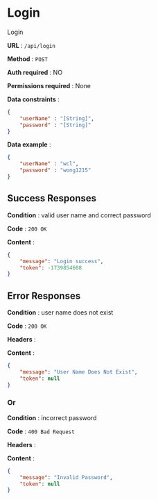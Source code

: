 # Login

Login

**URL** : `/api/login`

**Method** : `POST`

**Auth required** : NO

**Permissions required** : None

**Data constraints** : 
```json
{
    "userName" : "[String]",
    "password" : "[String]"
}
```

**Data example** :
```json
{
    "userName" : "wcl",
    "password" : "wong1215"
}
```

## Success Responses

**Condition** : valid user name and correct password

**Code** : `200 OK`

**Content** : 
```json
{
    "message": "Login success",
    "token": -1739854608
}
```

## Error Responses

**Condition** : user name does not exist

**Code** : `200 OK`

**Headers** : 

**Content** : 
```json
{
    "message": "User Name Does Not Exist",
    "token": null
}
```

### Or

**Condition** : incorrect password

**Code** : `400 Bad Request`

**Headers** : 

**Content** : 
```json
{
    "message": "Invalid Password",
    "token": null
}
```